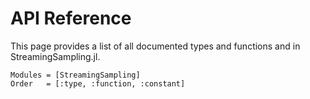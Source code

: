 # API Reference

This page provides a list of all documented types and functions and in StreamingSampling.jl.


```@autodocs
Modules = [StreamingSampling]
Order   = [:type, :function, :constant]
```
